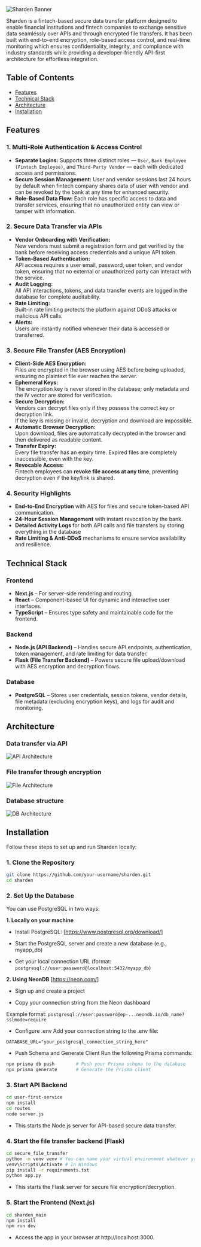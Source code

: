 ![Sharden Banner](./docs/sharden-banner2.png)

Sharden is a fintech-based secure data transfer platform designed to enable financial institutions and fintech companies to exchange sensitive data seamlessly over APIs and through encrypted file transfers. It has been built with end-to-end encryption, role-based access control, and real-time monitoring which ensures confidentiality, integrity, and compliance with industry standards while providing a developer-friendly API-first architecture for effortless integration.

## Table of Contents

- [Features](#features)
- [Technical Stack](#technical-stack)
- [Architecture](#architecture)
- [Installation](#installation)

## Features

### **1. Multi-Role Authentication & Access Control**

- **Separate Logins:** Supports three distinct roles — `User`, `Bank Employee (Fintech Employee)`, and `Third-Party Vendor` — each with dedicated access and permissions.
- **Secure Session Management:** User and vendor sessions last 24 hours by default when fintech company shares data of user with vendor and can be revoked by the bank at any time for enhanced security.
- **Role-Based Data Flow:** Each role has specific access to data and transfer services, ensuring that no unauthorized entity can view or tamper with information.

### **2. Secure Data Transfer via APIs**

- **Vendor Onboarding with Verification:**  
  New vendors must submit a registration form and get verified by the bank before receiving access credentials and a unique API token.
- **Token-Based Authentication:**  
  API access requires a user email, password, user token, and vendor token, ensuring that no external or unauthorized party can interact with the service.
- **Audit Logging:**  
  All API interactions, tokens, and data transfer events are logged in the database for complete auditability.
- **Rate Limiting:**  
  Built-in rate limiting protects the platform against DDoS attacks or malicious API calls.
- **Alerts:**  
  Users are instantly notified whenever their data is accessed or transferred.

### **3. Secure File Transfer (AES Encryption)**

- **Client-Side AES Encryption:**  
  Files are encrypted in the browser using AES before being uploaded, ensuring no plaintext file ever reaches the server.
- **Ephemeral Keys:**  
  The encryption key is never stored in the database; only metadata and the IV vector are stored for verification.
- **Secure Decryption:**  
  Vendors can decrypt files only if they possess the correct key or decryption link.  
  If the key is missing or invalid, decryption and download are impossible.
- **Automatic Browser Decryption:**  
  Upon download, files are automatically decrypted in the browser and then delivered as readable content.
- **Transfer Expiry:**  
  Every file transfer has an expiry time. Expired files are completely inaccessible, even with the key.
- **Revocable Access:**  
  Fintech employees can **revoke file access at any time**, preventing decryption even if the key/link is shared.

### **4. Security Highlights**

- **End-to-End Encryption** with AES for files and secure token-based API communication.
- **24-Hour Session Management** with instant revocation by the bank.
- **Detailed Activity Logs** for both API calls and file transfers by storing everything in the database
- **Rate Limiting & Anti-DDoS** mechanisms to ensure service availability and resilience.

## Technical Stack

### **Frontend**

- **Next.js** – For server-side rendering and routing.
- **React** – Component-based UI for dynamic and interactive user interfaces.
- **TypeScript** – Ensures type safety and maintainable code for the frontend.

### **Backend**

- **Node.js (API Backend)** – Handles secure API endpoints, authentication, token management, and rate limiting for data transfer.
- **Flask (File Transfer Backend)** – Powers secure file upload/download with AES encryption and decryption flows.

### **Database**

- **PostgreSQL** – Stores user credentials, session tokens, vendor details, file metadata (excluding encryption keys), and logs for audit and monitoring.

## Architecture

### **Data transfer via API**

![API Architecture](./docs/api.jpg)

### **File transfer through encryption**

![File Architecture](./docs/file-arch.png)

### **Database structure**

![DB Architecture](./docs/database.png)

## Installation

Follow these steps to set up and run Sharden locally:

### **1. Clone the Repository**

```bash
git clone https://github.com/your-username/sharden.git
cd sharden
```

### **2. Set Up the Database**

You can use PostgreSQL in two ways:

**1. Locally on your machine**

- Install PostgreSQL: [https://www.postgresql.org/download/]

- Start the PostgreSQL server and create a new database (e.g., myapp_db)

- Get your local connection URL (format: `postgresql://user:password@localhost:5432/myapp_db`)

**2. Using NeonDB** [https://neon.com/]

- Sign up and create a project

- Copy your connection string from the Neon dashboard

Example format:
`postgresql://user:password@ep-...neondb.io/db_name?sslmode=require`

- Configure .env
Add your connection string to the .env file:

`DATABASE_URL="your_postgresql_connection_string_here"`

- Push Schema and Generate Client
  Run the following Prisma commands:

```bash
npx prisma db push        # Push your Prisma schema to the database
npx prisma generate       # Generate the Prisma client
```

### **3. Start API Backend**

```bash
cd user-first-service
npm install
cd routes
node server.js
```

- This starts the Node.js server for API-based secure data transfer.

### **4. Start the file transfer backend (Flask)**

```bash
cd secure_file_transfer
python -m venv venv # You can name your virtual environment whatever you want
venv\Scripts\Activate # In Windows
pip install -r requirements.txt
python app.py
```

- This starts the Flask server for secure file encryption/decryption.

### **5. Start the Frontend (Next.js)**

```bash
cd sharden_main
npm install
npm run dev
```

- Access the app in your browser at http://localhost:3000.
